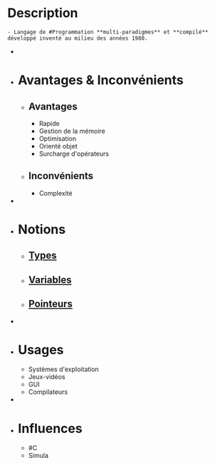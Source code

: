 # Description
	- Langage de #Programmation **multi-paradigmes** et **compilé** développé inventé au milieu des années 1980.
-
- # Avantages & Inconvénients
	- ## Avantages
		- Rapide
		- Gestion de la mémoire
		- Optimisation
		- Orienté objet
		- Surcharge d'opérateurs
	- ## Inconvénients
		- Complexité
-
- # Notions
	- ## [Types](((66741c79-5e65-4f51-b3c6-00e62a28c6d0)))
	- ## [Variables](((66740240-b7ba-4a5e-af69-4110f0d7b628)))
	- ## [Pointeurs](((6673ffb0-886e-4e73-a0fd-1cdabff8510a)))
-
- # Usages
	- Systèmes d'exploitation
	- Jeux-vidéos
	- GUI
	- Compilateurs
-
- # Influences
	- #C
	- Simula